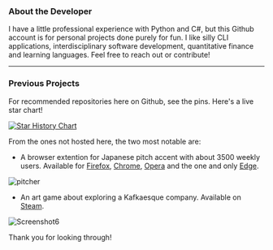 ### About the Developer

I have a little professional experience with Python and C#, but this Github account is for personal projects done purely for fun. I like silly CLI applications, interdisciplinary software development, quantitative finance and learning languages. Feel free to reach out or contribute!

---

### Previous Projects
For recommended repositories here on Github, see the pins. Here's a live star chart!

[![Star History Chart](https://api.star-history.com/svg?repos=file-acomplaint/kakikun,file-acomplaint/simuwaerm,file-acomplaint/GodoTeX,file-acomplaint/kyun&type=Date)](https://star-history.com/#file-acomplaint/kakikun&file-acomplaint/simuwaerm&file-acomplaint/GodoTeX&file-acomplaint/kyun&Date)

From the ones not hosted here, the two most notable are:
- A browser extention for Japanese pitch accent with about 3500 weekly users. Available for [Firefox](https://addons.mozilla.org/de/firefox/addon/pitcher/), [Chrome](https://addons.mozilla.org/de/firefox/addon/pitcher/), [Opera](https://addons.opera.com/de/extensions/details/jisho-pitcher/) and the one and only [Edge](https://microsoftedge.microsoft.com/addons/detail/jishopitcher/pkenagekmgcdcepnleflphmnpnnhfdpc).

![pitcher](https://user-images.githubusercontent.com/42694673/199360769-e917fe7a-d1d3-4e49-96f8-a2684ed42e1d.png)

- An art game about exploring a Kafkaesque company. Available on [Steam](https://store.steampowered.com/app/2121370/rotatePDF_A_Corporate_Tale/).

![Screenshot6](https://user-images.githubusercontent.com/42694673/199360784-cf8a0077-a3ff-4b7d-bf7d-babba21f22df.png)

Thank you for looking through!
